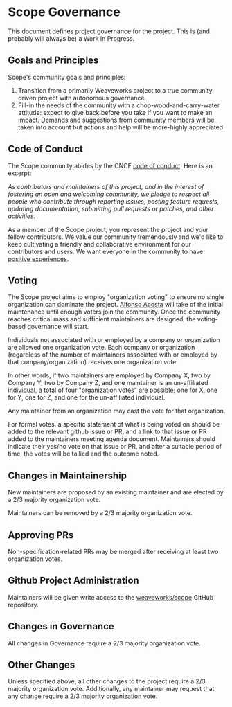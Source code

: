 # Scope Governance

This document defines project governance for the project. This is (and probably will always be) a Work in Progress.

## Goals and Principles

Scope's community goals and principles:

1. Transition from a primarily Weaveworks project to a true community-driven project with autonomous governance.
2. Fill-in the needs of the community with a chop-wood-and-carry-water attitude: expect to give back before you take if you want to make an impact. Demands and suggestions from community members will be taken into account but actions and help will be more-highly appreciated.

## Code of Conduct

The Scope community abides by the CNCF [code of conduct](https://github.com/cncf/foundation/blob/master/code-of-conduct.md). Here is an excerpt:

_As contributors and maintainers of this project, and in the interest of fostering an open and welcoming community, we pledge to respect all people who contribute through reporting issues, posting feature requests, updating documentation, submitting pull requests or patches, and other activities._

As a member of the Scope project, you represent the project and your fellow contributors.
We value our community tremendously and we'd like to keep cultivating a friendly and collaborative
environment for our contributors and users. We want everyone in the community to have
[positive experiences](https://www.cncf.io/blog/2016/12/14/diversity-scholarship-series-one-software-engineers-unexpected-cloudnativecon-kubecon-experience).

## Voting

The Scope project aims to employ "organization voting" to ensure no single organization can dominate the project. [Alfonso Acosta](https://github.com/2opremio) will take of the initial maintenance until enough voters join the community. Once the community reaches critical mass and sufficient maintainers are designed, the voting-based governance will start.

Individuals not associated with or employed by a company or organization are allowed one organization vote.
Each company or organization (regardless of the number of maintainers associated with or employed by that company/organization) receives one organization vote.

In other words, if two maintainers are employed by Company X, two by Company Y, two by Company Z, and one maintainer is an un-affiliated individual, a total of four "organization votes" are possible; one for X, one for Y, one for Z, and one for the un-affiliated individual.

Any maintainer from an organization may cast the vote for that organization.

For formal votes, a specific statement of what is being voted on should be added to the relevant github issue or PR, and a link to that issue or PR added to the maintainers meeting agenda document.
Maintainers should indicate their yes/no vote on that issue or PR, and after a suitable period of time, the votes will be tallied and the outcome noted.

## Changes in Maintainership

New maintainers are proposed by an existing maintainer and are elected by a 2/3 majority organization vote.

Maintainers can be removed by a 2/3 majority organization vote.

## Approving PRs

Non-specification-related PRs may be merged after receiving at least two organization votes.

## Github Project Administration

Maintainers will be given write access to the [weaveworks/scope](https://github.com/weaveworks/scope) GitHub repository.

## Changes in Governance

All changes in Governance require a 2/3 majority organization vote.

## Other Changes

Unless specified above, all other changes to the project require a 2/3 majority organization vote.
Additionally, any maintainer may request that any change require a 2/3 majority organization vote.
